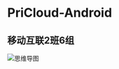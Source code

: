 # PriCloud-Android
移动互联2班6组
-----------------
![思维导图][1]


  [1]: https://pan.fuyu.site/stu/img/PriCloud-Android.png
